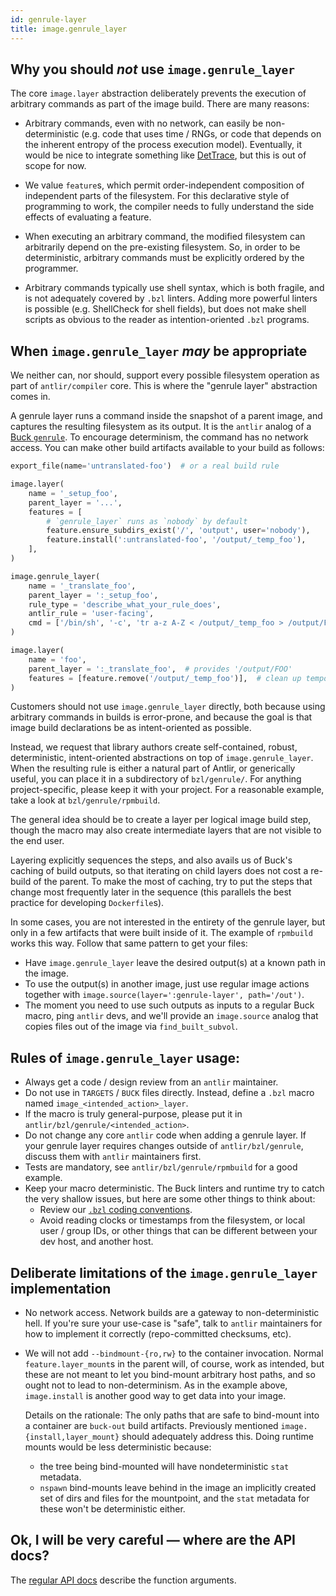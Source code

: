 ```yaml
---
id: genrule-layer
title: image.genrule_layer
---
```


## Why you should _not_ use `image.genrule_layer`

The core `image.layer` abstraction deliberately prevents the execution of arbitrary commands as part of the image build. There are many reasons:

- Arbitrary commands, even with no network, can easily be non-deterministic (e.g. code that uses time / RNGs, or code that depends on the inherent entropy of the process execution model). Eventually, it would be nice to integrate something like [DetTrace](https://github.com/dettrace/dettrace), but this is out of scope for now.

- We value `feature`s, which permit order-independent composition of independent parts of the filesystem. For this declarative style of programming to work, the compiler needs to fully understand the side effects of evaluating a feature.

- When executing an arbitrary command, the modified filesystem can arbitrarily depend on the pre-existing filesystem. So, in order to be deterministic, arbitrary commands must be explicitly ordered by the programmer.

- Arbitrary commands typically use shell syntax, which is both fragile, and is not adequately covered by `.bzl` linters. Adding more powerful linters is possible (e.g. ShellCheck for shell fields), but does not make shell scripts as obvious to the reader as intention-oriented `.bzl` programs.

## When `image.genrule_layer` _may_ be appropriate

We neither can, nor should, support every possible filesystem operation as part of `antlir/compiler` core. This is where the "genrule layer" abstraction comes in.

A genrule layer runs a command inside the snapshot of a parent image, and captures the resulting filesystem as its output. It is the `antlir` analog of a [Buck `genrule`](https://buck.build/rule/genrule.html). To encourage determinism, the command has no network access. You can make other build artifacts available to your build as follows:

```py
export_file(name='untranslated-foo')  # or a real build rule

image.layer(
    name = '_setup_foo',
    parent_layer = '...',
    features = [
        # `genrule_layer` runs as `nobody` by default
        feature.ensure_subdirs_exist('/', 'output', user='nobody'),
        feature.install(':untranslated-foo', '/output/_temp_foo'),
    ],
)

image.genrule_layer(
    name = '_translate_foo',
    parent_layer = ':_setup_foo',
    rule_type = 'describe_what_your_rule_does',
    antlir_rule = 'user-facing',
    cmd = ['/bin/sh', '-c', 'tr a-z A-Z < /output/_temp_foo > /output/FOO'],
)

image.layer(
    name = 'foo',
    parent_layer = ':_translate_foo',  # provides '/output/FOO'
    features = [feature.remove('/output/_temp_foo')],  # clean up temporary state
)
```

Customers should not use `image.genrule_layer` directly, both because using arbitrary commands in builds is error-prone, and because the goal is that image build declarations be as intent-oriented as possible.

Instead, we request that library authors create self-contained, robust, deterministic, intent-oriented abstractions on top of `image.genrule_layer`. When the resulting rule is either a natural part of Antlir, or generically useful, you can place it in a subdirectory of `bzl/genrule/`. For anything project-specific, please keep it with your project. For a reasonable example, take a look at `bzl/genrule/rpmbuild`.

The general idea should be to create a layer per logical image build step, though the macro may also create intermediate layers that are not visible to the end user.

Layering explicitly sequences the steps, and also avails us of Buck's caching of build outputs, so that iterating on child layers does not cost a re-build of the parent. To make the most of caching, try to put the steps that change most frequently later in the sequence (this parallels the best practice for developing `Dockerfile`s).

In some cases, you are not interested in the entirety of the genrule layer, but only in a few artifacts that were built inside of it. The example of `rpmbuild` works this way. Follow that same pattern to get your files:

- Have `image.genrule_layer` leave the desired output(s) at a known path in the image.
- To use the output(s) in another image, just use regular image actions together with `image.source(layer=':genrule-layer', path='/out')`.
- The moment you need to use such outputs as inputs to a regular Buck macro, ping `antlir` devs, and we'll provide an `image.source` analog that copies files out of the image via `find_built_subvol`.

## Rules of `image.genrule_layer` usage:

- Always get a code / design review from an `antlir` maintainer.
- Do not use in `TARGETS` / `BUCK` files directly. Instead, define a `.bzl` macro named `image_<intended_action>_layer`.
- If the macro is truly general-purpose, please put it in `antlir/bzl/genrule/<intended_action>`.
- Do not change any core `antlir` code when adding a genrule layer. If your genrule layer requires changes outside of `antlir/bzl/genrule`, discuss them with `antlir` maintainers first.
- Tests are mandatory, see `antlir/bzl/genrule/rpmbuild` for a good example.
- Keep your macro deterministic. The Buck linters and runtime try to catch the very shallow issues, but here are some other things to think about:
  - Review our [`.bzl` coding conventions](contributing/coding-conventions/bzl-and-targets).
  - Avoid reading clocks or timestamps from the filesystem, or local user / group IDs, or other things that can be different between your dev host, and another host.

## Deliberate limitations of the `image.genrule_layer` implementation

- No network access. Network builds are a gateway to non-deterministic hell. If you're sure your use-case is "safe", talk to `antlir` maintainers for how to implement it correctly (repo-committed checksums, etc).

- We will not add `--bindmount-{ro,rw}` to the container invocation. Normal `feature.layer_mount`s in the parent will, of course, work as intended, but these are not meant to let you bind-mount arbitrary host paths, and so ought not to lead to non-determinism. As in the example above, `image.install` is another good way to get data into your image.

  Details on the rationale: The only paths that are safe to bind-mount into a container are `buck-out` build artifacts. Previously mentioned `image.{install,layer_mount}` should adequately address this. Doing runtime mounts would be less deterministic because:

  - the tree being bind-mounted will have nondeterministic `stat` metadata.
  - `nspawn` bind-mounts leave behind in the image an implicitly created set of dirs and files for the mountpoint, and the `stat` metadata for these won't be deterministic either.

## Ok, I will be very careful &mdash; where are the API docs?

The [regular API docs](api/bzl/image.bzl.md#genrule_layer) describe the function arguments.
